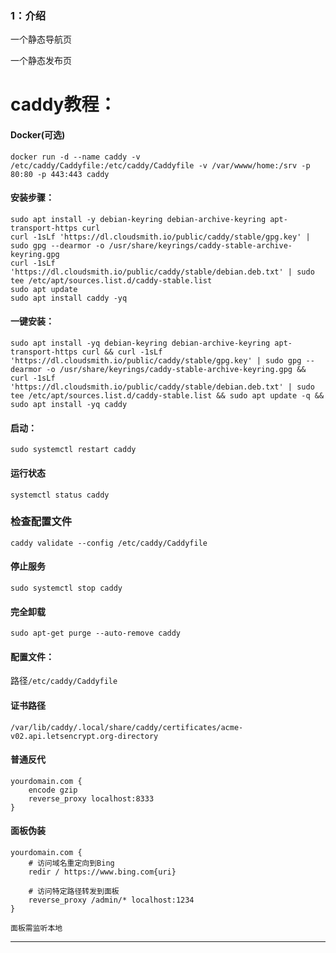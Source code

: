 ### 1：介绍

一个静态导航页

一个静态发布页


# caddy教程：

#### Docker(可选)
```
docker run -d --name caddy -v /etc/caddy/Caddyfile:/etc/caddy/Caddyfile -v /var/wwww/home:/srv -p 80:80 -p 443:443 caddy
```


#### 安装步骤：
```
sudo apt install -y debian-keyring debian-archive-keyring apt-transport-https curl
curl -1sLf 'https://dl.cloudsmith.io/public/caddy/stable/gpg.key' | sudo gpg --dearmor -o /usr/share/keyrings/caddy-stable-archive-keyring.gpg
curl -1sLf 'https://dl.cloudsmith.io/public/caddy/stable/debian.deb.txt' | sudo tee /etc/apt/sources.list.d/caddy-stable.list
sudo apt update
sudo apt install caddy -yq
```




#### 一键安装：
```
sudo apt install -yq debian-keyring debian-archive-keyring apt-transport-https curl && curl -1sLf 'https://dl.cloudsmith.io/public/caddy/stable/gpg.key' | sudo gpg --dearmor -o /usr/share/keyrings/caddy-stable-archive-keyring.gpg && curl -1sLf 'https://dl.cloudsmith.io/public/caddy/stable/debian.deb.txt' | sudo tee /etc/apt/sources.list.d/caddy-stable.list && sudo apt update -q && sudo apt install -yq caddy
```

#### 启动：
```
sudo systemctl restart caddy
```

#### 运行状态
```
systemctl status caddy
```
### 检查配置文件
```
caddy validate --config /etc/caddy/Caddyfile
```
#### 停止服务
```
sudo systemctl stop caddy
```

#### 完全卸载
```
sudo apt-get purge --auto-remove caddy
```

#### 配置文件：

路径`/etc/caddy/Caddyfile`


#### 证书路径
```
/var/lib/caddy/.local/share/caddy/certificates/acme-v02.api.letsencrypt.org-directory
```

#### 普通反代
```
yourdomain.com {
    encode gzip
    reverse_proxy localhost:8333
}
```

#### 面板伪装
```
yourdomain.com {
    # 访问域名重定向到Bing
    redir / https://www.bing.com{uri}

    # 访问特定路径转发到面板
    reverse_proxy /admin/* localhost:1234
}
```
`面板需监听本地`


---

